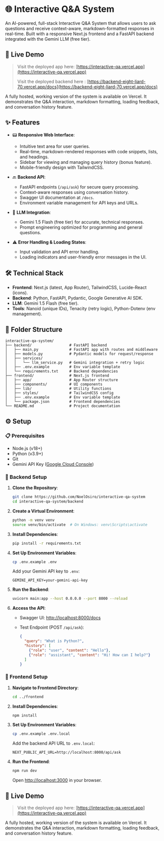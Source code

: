# 🌐 Interactive Q\&A System

An AI-powered, full-stack Interactive Q\&A System that allows users to ask questions and receive context-aware, markdown-formatted responses in real-time. Built with a responsive Next.js frontend and a FastAPI backend integrated with the Gemini LLM (free tier).

## 🚀 Live Demo

> Visit the deployed app here: [https://interactive-qa.vercel.app](https://interactive-qa.vercel.app)
> 
> Visit the deployed backend here : [https://backend-eight-liard-70.vercel.app/docs](https://backend-eight-liard-70.vercel.app/docs)

A fully hosted, working version of the system is available on Vercel. It demonstrates the Q\&A interaction, markdown formatting, loading feedback, and conversation history feature.


## ✨ Features

* 📟 **Responsive Web Interface**:

  * Intuitive text area for user queries.
  * Real-time, markdown-rendered responses with code snippets, lists, and headings.
  * Sidebar for viewing and managing query history (bonus feature).
  * Mobile-friendly design with TailwindCSS.
* 🔙 **Backend API**:

  * FastAPI endpoints (`/api/ask`) for secure query processing.
  * Context-aware responses using conversation history.
  * Swagger UI documentation at `/docs`.
  * Environment variable management for API keys and URLs.
* 🧠 **LLM Integration**:

  * Gemini 1.5 Flash (free tier) for accurate, technical responses.
  * Prompt engineering optimized for programming and general questions.
* ⚠️ **Error Handling & Loading States**:

  * Input validation and API error handling.
  * Loading indicators and user-friendly error messages in the UI.

## 🛠️ Technical Stack

* **Frontend**: Next.js (latest, App Router), TailwindCSS, Lucide-React (icons).
* **Backend**: Python, FastAPI, Pydantic, Google Generative AI SDK.
* **LLM**: Gemini 1.5 Flash (free tier).
* **Tools**: Nanoid (unique IDs), Tenacity (retry logic), Python-Dotenv (env management).

## 📁 Folder Structure

```
interactive-qa-system/
├── backend/                 # FastAPI backend
│   ├── main.py              # FastAPI app with routes and middleware
│   ├── models.py            # Pydantic models for request/response
│   ├── services/
│   │   └── llm_service.py   # Gemini integration + retry logic
│   ├── .env.example         # Env variable template
│   └── requirements.txt     # Backend dependencies
├── frontend/                # Next.js frontend
│   ├── app/                 # App Router structure
│   ├── components/          # UI components
│   ├── lib/                 # Utility functions
│   ├── styles/              # TailwindCSS config
│   ├── .env.example         # Env variable template
│   └── package.json         # Frontend dependencies
└── README.md                # Project documentation
```

## ⚙️ Setup

### 📋 Prerequisites

* Node.js (v18+)
* Python (v3.9+)
* Git
* Gemini API Key ([Google Cloud Console](https://console.cloud.google.com/))

### 🔧 Backend Setup

1. **Clone the Repository**:

   ```bash
   git clone https://github.com/NoelOsiro/interactive-qa-system
   cd interactive-qa-system/backend
   ```
2. **Create a Virtual Environment**:

   ```bash
   python -m venv venv
   source venv/bin/activate  # On Windows: venv\Scripts\activate
   ```
3. **Install Dependencies**:

   ```bash
   pip install -r requirements.txt
   ```
4. **Set Up Environment Variables**:

   ```bash
   cp .env.example .env
   ```

   Add your Gemini API key to `.env`:

   ```env
   GEMINI_API_KEY=your-gemini-api-key
   ```
5. **Run the Backend**:

   ```bash
   uvicorn main:app --host 0.0.0.0 --port 8000 --reload
   ```
6. **Access the API**:

   * Swagger UI: [http://localhost:8000/docs](http://localhost:8000/docs)
   * Test Endpoint (POST `/api/ask`):

     ```json
     {
       "query": "What is Python?",
       "history": [
         {"role": "user", "content": "Hello"},
         {"role": "assistant", "content": "Hi! How can I help?"}
       ]
     }
     ```

### 🎨 Frontend Setup

1. **Navigate to Frontend Directory**:

   ```bash
   cd ../frontend
   ```
2. **Install Dependencies**:

   ```bash
   npm install
   ```
3. **Set Up Environment Variables**:

   ```bash
   cp .env.example .env.local
   ```

   Add the backend API URL to `.env.local`:

   ```env
   NEXT_PUBLIC_API_URL=http://localhost:8000/api/ask
   ```
4. **Run the Frontend**:

   ```bash
   npm run dev
   ```

   Open [http://localhost:3000](http://localhost:3000) in your browser.


## 🚀 Live Demo

> Visit the deployed app here: [https://interactive-qa.vercel.app](https://interactive-qa.vercel.app)

A fully hosted, working version of the system is available on Vercel. It demonstrates the Q\&A interaction, markdown formatting, loading feedback, and conversation history feature.
